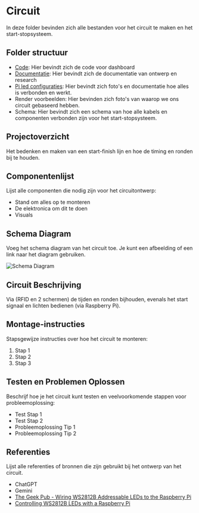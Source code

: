 # Circuit

In deze folder bevinden zich alle bestanden voor het circuit te maken en het start-stopsysteem.

## Folder structuur

- [Code](./code/README.md): Hier bevindt zich de code voor dashboard
- [Documentatie](./documentatie/README.md): Hier bevindt zich de documentatie van ontwerp en research
- [Pi led configuraties](./pi%20led%20configuraties/README.md): Hier bevindt zich foto's en documentatie hoe alles is verbonden en werkt.
- Render voorbeelden: Hier bevinden zich foto's van waarop we ons circuit gebaseerd hebben.
- Schema: Hier bevindt zich een schema van hoe alle kabels en componenten verbonden zijn voor het start-stopsysteem.


## Projectoverzicht

Het bedenken en maken van een start-finish lijn en hoe de timing en ronden bij te houden.

## Componentenlijst

Lijst alle componenten die nodig zijn voor het circuitontwerp:

- Stand om alles op te monteren
- De elektronica om dit te doen
- Visuals

## Schema Diagram

Voeg het schema diagram van het circuit toe. Je kunt een afbeelding of een link naar het diagram gebruiken.

![Schema Diagram](path/to/diagram.png)

## Circuit Beschrijving

Via (RFID en 2 schermen) de tijden en ronden bijhouden, evenals het start signaal en lichten bedienen (via Raspberry Pi).

## Montage-instructies

Stapsgewijze instructies over hoe het circuit te monteren:

1. Stap 1
2. Stap 2
3. Stap 3

## Testen en Problemen Oplossen

Beschrijf hoe je het circuit kunt testen en veelvoorkomende stappen voor probleemoplossing:

- Test Stap 1
- Test Stap 2
- Probleemoplossing Tip 1
- Probleemoplossing Tip 2

## Referenties

Lijst alle referenties of bronnen die zijn gebruikt bij het ontwerp van het circuit.

- ChatGPT
- Gemini
- [The Geek Pub - Wiring WS2812B Addressable LEDs to the Raspberry Pi](https://www.thegeekpub.com/15990/wiring-ws2812b-addressable-leds-to-the-raspbery-pi/?srsltid=AfmBOopCNNKBqP1UMyui9dj0vG7H8_cM-HufnEJjs7s2CZ9avXvwOOD3)
- [Controlling WS2812B LEDs with a Raspberry Pi](https://www.thegeekpub.com/16187/controlling-ws2812b-leds-with-a-raspberry-pi/)
